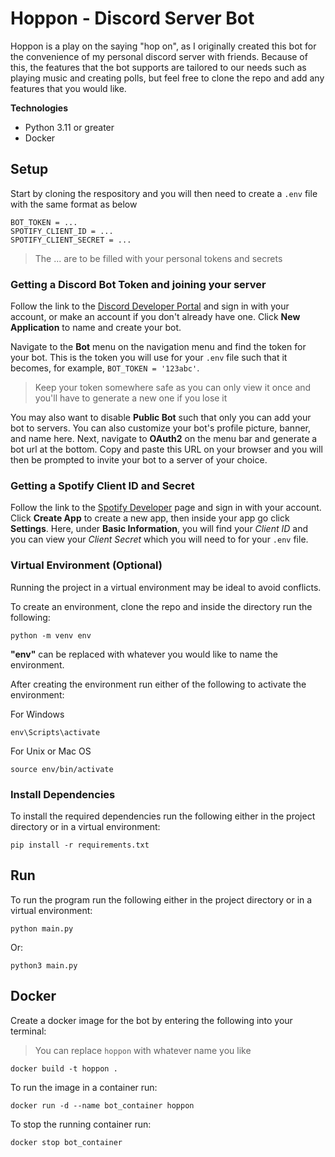 # Hoppon - Discord Server Bot
Hoppon is a play on the saying "hop on", as I originally created this bot for the convenience of my personal discord server with friends. Because of this, the features that the bot supports are tailored to our needs such as playing music and creating polls, but feel free to clone the repo and add any features that you would like. 

**Technologies**
- Python 3.11 or greater 
- Docker

## Setup
Start by cloning the respository and you will then need to create a `.env` file with the same format as below

```
BOT_TOKEN = ...
SPOTIFY_CLIENT_ID = ...
SPOTIFY_CLIENT_SECRET = ...
```
> The ... are to be filled with your personal tokens and secrets

### Getting a Discord Bot Token and joining your server

Follow the link to the [Discord Developer Portal](https://discord.com/developers/applications) and sign in with your account, or make an account if you don't already have one.
Click **New Application** to name and create your bot. 

Navigate to the **Bot** menu on the navigation menu and find the token for your bot. This is the token you will use for your `.env` file such that it becomes, for example, `BOT_TOKEN = '123abc'`. 

> Keep your token somewhere safe as you can only view it once and you'll have to generate a new one if you lose it

You may also want to disable **Public Bot** such that only you can add your bot to servers. You can also customize your bot's profile picture, banner, and name here. Next, navigate to **OAuth2** on the menu bar and generate a bot url at the bottom. Copy and paste this URL on your browser and you will then be prompted to invite your bot to a server of your choice.


### Getting a Spotify Client ID and Secret
Follow the link to the [Spotify Developer](https://developer.spotify.com/dashboard) page and sign in with your account. Click **Create App** to create a new app, then inside your app go click **Settings**. Here, under **Basic Information**, you will find your *Client ID* and you can view your *Client Secret* which you will need to for your `.env` file.

### Virtual Environment (Optional)

Running the project in a virtual environment may be ideal to avoid conflicts.

To create an environment, clone the repo and inside the directory run the following:

```
python -m venv env
```

**"env"** can be replaced with whatever you would like to name the environment.


After creating the environment run either of the following to activate the environment:

For Windows
```
env\Scripts\activate
```

For Unix or Mac OS
```
source env/bin/activate
```

### Install Dependencies

To install the required dependencies run the following either in the project directory or in a virtual environment:

```
pip install -r requirements.txt
```
## Run 
To run the program run the following either in the project directory or in a virtual environment:

``` 
python main.py
```

Or:
```
python3 main.py
```

## Docker

Create a docker image for the bot by entering the following into your terminal:

> You can replace `hoppon` with whatever name you like

```
docker build -t hoppon . 
```

To run the image in a container run:

```
docker run -d --name bot_container hoppon 
```

To stop the running container run:

```
docker stop bot_container
```




